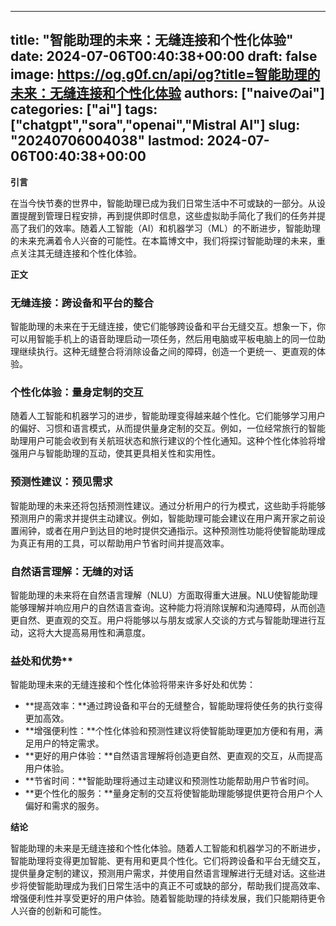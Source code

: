 
---
title: "智能助理的未来：无缝连接和个性化体验"
date: 2024-07-06T00:40:38+00:00
draft: false
image: https://og.g0f.cn/api/og?title=智能助理的未来：无缝连接和个性化体验
authors: ["naiveのai"]
categories: ["ai"]
tags: ["chatgpt","sora","openai","Mistral AI"]
slug: "20240706004038"
lastmod: 2024-07-06T00:40:38+00:00
---
**引言**

在当今快节奏的世界中，智能助理已成为我们日常生活中不可或缺的一部分。从设置提醒到管理日程安排，再到提供即时信息，这些虚拟助手简化了我们的任务并提高了我们的效率。随着人工智能（AI）和机器学习（ML）的不断进步，智能助理的未来充满着令人兴奋的可能性。在本篇博文中，我们将探讨智能助理的未来，重点关注其无缝连接和个性化体验。

**正文**

### 无缝连接：跨设备和平台的整合

智能助理的未来在于无缝连接，使它们能够跨设备和平台无缝交互。想象一下，你可以用智能手机上的语音助理启动一项任务，然后用电脑或平板电脑上的同一位助理继续执行。这种无缝整合将消除设备之间的障碍，创造一个更统一、更直观的体验。

### 个性化体验：量身定制的交互

随着人工智能和机器学习的进步，智能助理变得越来越个性化。它们能够学习用户的偏好、习惯和语言模式，从而提供量身定制的交互。例如，一位经常旅行的智能助理用户可能会收到有关航班状态和旅行建议的个性化通知。这种个性化体验将增强用户与智能助理的互动，使其更具相关性和实用性。

### 预测性建议：预见需求

智能助理的未来还将包括预测性建议。通过分析用户的行为模式，这些助手将能够预测用户的需求并提供主动建议。例如，智能助理可能会建议在用户离开家之前设置闹钟，或者在用户到达目的地时提供交通指示。这种预测性功能将使智能助理成为真正有用的工具，可以帮助用户节省时间并提高效率。

### 自然语言理解：无缝的对话

智能助理的未来将在自然语言理解（NLU）方面取得重大进展。NLU使智能助理能够理解并响应用户的自然语言查询。这种能力将消除误解和沟通障碍，从而创造更自然、更直观的交互。用户将能够以与朋友或家人交谈的方式与智能助理进行互动，这将大大提高易用性和满意度。

### 益处和优势**

智能助理未来的无缝连接和个性化体验将带来许多好处和优势：

* **提高效率：**通过跨设备和平台的无缝整合，智能助理将使任务的执行变得更加高效。
* **增强便利性：**个性化体验和预测性建议将使智能助理更加方便和有用，满足用户的特定需求。
* **更好的用户体验：**自然语言理解将创造更自然、更直观的交互，从而提高用户体验。
* **节省时间：**智能助理将通过主动建议和预测性功能帮助用户节省时间。
* **更个性化的服务：**量身定制的交互将使智能助理能够提供更符合用户个人偏好和需求的服务。

**结论**

智能助理的未来是无缝连接和个性化体验。随着人工智能和机器学习的不断进步，智能助理将变得更加智能、更有用和更具个性化。它们将跨设备和平台无缝交互，提供量身定制的建议，预测用户需求，并使用自然语言理解进行无缝对话。这些进步将使智能助理成为我们日常生活中的真正不可或缺的部分，帮助我们提高效率、增强便利性并享受更好的用户体验。随着智能助理的持续发展，我们只能期待更令人兴奋的创新和可能性。